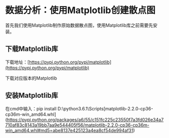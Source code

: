 # 数据分析：使用Matplotlib创建散点图

首先我们使用Matplotlib制作原始数据散点图，使用Matplotlib库之前需要先安装。

## 下载Matplotlib库

下载地址：[https://pypi.python.org/pypi/matplotlib](https://pypi.python.org/pypi/matplotlib)

下载对应版本的Matplotlib

## 安装Matplotlib库

在cmd中输入：pip install D:\python3.6.1\Scripts\[matplotlib-2.2.0-cp36-cp36m-win\_amd64.whl](https://pypi.python.org/packages/a6/55/c151fc225c23550f7a3fd026e34a7710af83c8143a19bb7aa9e544405f56/matplotlib-2.2.0-cp36-cp36m-win_amd64.whl#md5=abe8137e425123a4ea8cf54de994af31)

